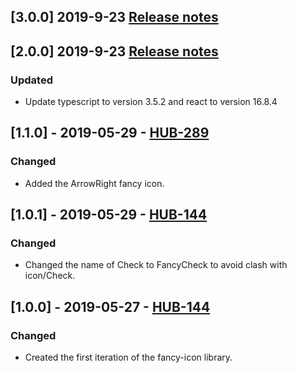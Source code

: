 ## [3.0.0] 2019-9-23 [Release notes](https://creditandfinance.atlassian.net/wiki/spaces/HUB/pages/803930391/Upcoming+Major+Changes)

## [2.0.0] 2019-9-23 [Release notes](https://creditandfinance.atlassian.net/wiki/spaces/HUB/pages/803930391/Upcoming+Major+Changes)
### Updated 
- Update typescript to version 3.5.2 and react to version 16.8.4

## [1.1.0] - 2019-05-29 - [HUB-289](https://creditandfinance.atlassian.net/browse/HUB-289)
### Changed
- Added the ArrowRight fancy icon.

## [1.0.1] - 2019-05-29 - [HUB-144](https://creditandfinance.atlassian.net/browse/HUB-144)
### Changed
- Changed the name of Check to FancyCheck to avoid clash with icon/Check.

## [1.0.0] - 2019-05-27 - [HUB-144](https://creditandfinance.atlassian.net/browse/HUB-144)
### Changed
- Created the first iteration of the fancy-icon library.
